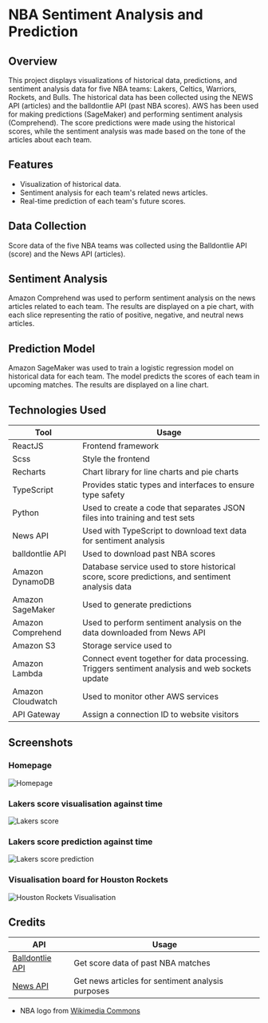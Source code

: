 # NBA Sentiment Analysis and Prediction

## Overview

This project displays visualizations of historical data, predictions, and sentiment analysis data for five NBA teams: Lakers, Celtics, Warriors, Rockets, and Bulls. The historical data has been collected using the NEWS API (articles) and the balldontlie API (past NBA scores). AWS has been used for making predictions (SageMaker) and performing sentiment analysis (Comprehend). The score predictions were made using the historical scores, while the sentiment analysis was made based on the tone of the articles about each team.

## Features

- Visualization of historical data.
- Sentiment analysis for each team's related news articles.
- Real-time prediction of each team's future scores.

## Data Collection
Score data of the five NBA teams was collected using the Balldontlie API (score) and the News API (articles).

## Sentiment Analysis
Amazon Comprehend was used to perform sentiment analysis on the news articles related to each team. The results are displayed on a pie chart, with each slice representing the ratio of positive, negative, and neutral news articles.

## Prediction Model
Amazon SageMaker was used to train a logistic regression model on historical data for each team. The model predicts the scores of each team in upcoming matches. The results are displayed on a line chart.

## Technologies Used

|Tool|Usage|
|----|-----|
|ReactJS|Frontend framework|
|Scss|Style the frontend|
|Recharts|Chart library for line charts and pie charts|
|TypeScript|Provides static types and interfaces to ensure type safety|
|Python|Used to create a code that separates JSON files into training and test sets|
|News API|Used with TypeScript to download text data for sentiment analysis|
|balldontlie API|Used to download past NBA scores|
|Amazon DynamoDB|Database service used to store historical score, score predictions, and sentiment analysis data|
|Amazon SageMaker|Used to generate predictions|
|Amazon Comprehend|Used to perform sentiment analysis on the data downloaded from News API|
|Amazon S3|Storage service used to |
|Amazon Lambda|Connect event together for data processing. Triggers sentiment analysis and web sockets update|
|Amazon Cloudwatch|Used to monitor other AWS services|
|API Gateway|Assign a connection ID to website visitors|


## Screenshots
### Homepage
![Homepage](https://raw.githubusercontent.com/haingo-raz/React-AWS-Visualisation-Website/master/website/public/assets/homepage.png)

### Lakers score visualisation against time
![Lakers score](https://raw.githubusercontent.com/haingo-raz/React-AWS-Visualisation-Website/master/website/public/assets/Lakers-score-to-time.png)

### Lakers score prediction against time
![Lakers score prediction](https://raw.githubusercontent.com/haingo-raz/React-AWS-Visualisation-Website/master/website/public/assets/lakers_prediction.jpeg)

### Visualisation board for Houston Rockets
![Houston Rockets Visualisation](https://raw.githubusercontent.com/haingo-raz/React-AWS-Visualisation-Website/master/website/public/assets/full-page-houston-rockets-visualisation.png)

## Credits

|API|Usage|
|---|-----|
|[Balldontlie API](https://www.balldontlie.io/home.html)|Get score data of past NBA matches|
|[News API](https://newsapi.org/)|Get news articles for sentiment analysis purposes|

- NBA logo from [Wikimedia Commons](https://commons.wikimedia.org/wiki/File:NBA_logo.svg)
